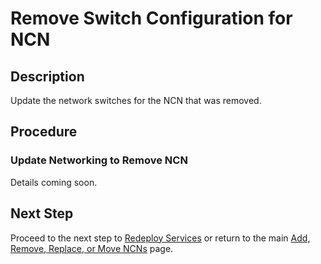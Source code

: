 # Remove Switch Configuration for NCN

## Description

Update the network switches for the NCN that was removed.

## Procedure

### Update Networking to Remove NCN

Details coming soon.

## Next Step

Proceed to the next step to [Redeploy Services](Redeploy_Services.md) or return to the main [Add, Remove, Replace, or Move NCNs](Add_Remove_Replace_NCNs.md) page.

